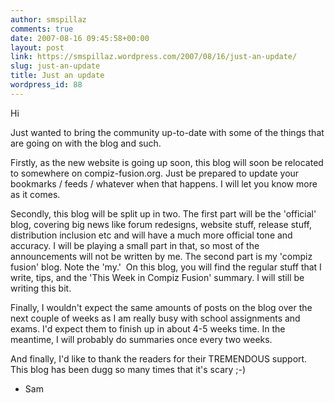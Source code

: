 ```yaml
---
author: smspillaz
comments: true
date: 2007-08-16 09:45:58+00:00
layout: post
link: https://smspillaz.wordpress.com/2007/08/16/just-an-update/
slug: just-an-update
title: Just an update
wordpress_id: 88
---
```


Hi

Just wanted to bring the community up-to-date with some of the things that are going on with the blog and such.

Firstly, as the new website is going up soon, this blog will soon be relocated to somewhere on compiz-fusion.org. Just be prepared to update your bookmarks / feeds / whatever when that happens. I will let you know more as it comes.

Secondly, this blog will be split up in two. The first part will be the 'official' blog, covering big news like forum redesigns, website stuff, release stuff, distribution inclusion etc and will have a much more official tone and accuracy. I will be playing a small part in that, so most of the announcements will not be written by me. The second part is my 'compiz fusion' blog. Note the 'my.'  On this blog, you will find the regular stuff that I write, tips, and the 'This Week in Compiz Fusion' summary. I will still be writing this bit.

Finally, I wouldn't expect the same amounts of posts on the blog over the next couple of weeks as I am really busy with school assignments and exams. I'd expect them to finish up in about 4-5 weeks time. In the meantime, I will probably do summaries once every two weeks.

And finally, I'd like to thank the readers for their TREMENDOUS support. This blog has been dugg so many times that it's scary ;-)

- Sam
